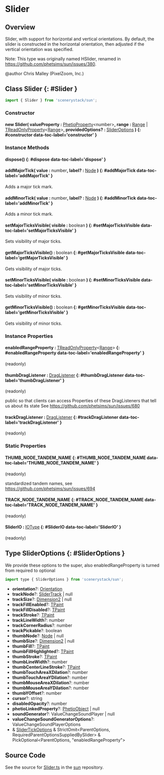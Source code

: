 # Slider

## Overview

Slider, with support for horizontal and vertical orientations. By default, the slider is constructed in the
horizontal orientation, then adjusted if the vertical orientation was specified.

Note: This type was originally named HSlider, renamed in https://github.com/phetsims/sun/issues/380.

@author Chris Malley (PixelZoom, Inc.)

## Class Slider {: #Slider }


```js
import { Slider } from 'scenerystack/sun';
```
### Constructor

#### new Slider( valueProperty : <span style="font-weight: 400;">[PhetioProperty](../axon/PhetioProperty.md)&lt;<span style="color: hsla(calc(var(--md-hue) + 180deg),80%,40%,1);">number</span>&gt;</span>, range : <span style="font-weight: 400;">[Range](../dot/Range.md) | [TReadOnlyProperty](../axon/TReadOnlyProperty.md)&lt;[Range](../dot/Range.md)&gt;</span>, providedOptions? : <span style="font-weight: 400;">[SliderOptions](../sun/Slider.md#SliderOptions)</span> ) {: #constructor data-toc-label='constructor' }

### Instance Methods

#### dispose() {: #dispose data-toc-label='dispose' }

#### addMajorTick( value : <span style="font-weight: 400;"><span style="color: hsla(calc(var(--md-hue) + 180deg),80%,40%,1);">number</span></span>, label? : <span style="font-weight: 400;">[Node](../scenery/Node.md)</span> ) {: #addMajorTick data-toc-label='addMajorTick' }

Adds a major tick mark.

#### addMinorTick( value : <span style="font-weight: 400;"><span style="color: hsla(calc(var(--md-hue) + 180deg),80%,40%,1);">number</span></span>, label? : <span style="font-weight: 400;">[Node](../scenery/Node.md)</span> ) {: #addMinorTick data-toc-label='addMinorTick' }

Adds a minor tick mark.

#### setMajorTicksVisible( visible : <span style="font-weight: 400;"><span style="color: hsla(calc(var(--md-hue) + 180deg),80%,40%,1);">boolean</span></span> ) {: #setMajorTicksVisible data-toc-label='setMajorTicksVisible' }

Sets visibility of major ticks.

#### getMajorTicksVisible() : <span style="font-weight: 400;"><span style="color: hsla(calc(var(--md-hue) + 180deg),80%,40%,1);">boolean</span></span> {: #getMajorTicksVisible data-toc-label='getMajorTicksVisible' }

Gets visibility of major ticks.

#### setMinorTicksVisible( visible : <span style="font-weight: 400;"><span style="color: hsla(calc(var(--md-hue) + 180deg),80%,40%,1);">boolean</span></span> ) {: #setMinorTicksVisible data-toc-label='setMinorTicksVisible' }

Sets visibility of minor ticks.

#### getMinorTicksVisible() : <span style="font-weight: 400;"><span style="color: hsla(calc(var(--md-hue) + 180deg),80%,40%,1);">boolean</span></span> {: #getMinorTicksVisible data-toc-label='getMinorTicksVisible' }

Gets visibility of minor ticks.

### Instance Properties

#### enabledRangeProperty : <span style="font-weight: 400;">[TReadOnlyProperty](../axon/TReadOnlyProperty.md)&lt;[Range](../dot/Range.md)&gt;</span> {: #enabledRangeProperty data-toc-label='enabledRangeProperty' }

(readonly)

#### thumbDragListener : <span style="font-weight: 400;">[DragListener](../scenery/DragListener.md)</span> {: #thumbDragListener data-toc-label='thumbDragListener' }

(readonly)

public so that clients can access Properties of these DragListeners that tell us about its state
See https://github.com/phetsims/sun/issues/680

#### trackDragListener : <span style="font-weight: 400;">[DragListener](../scenery/DragListener.md)</span> {: #trackDragListener data-toc-label='trackDragListener' }

(readonly)

### Static Properties

#### THUMB_NODE_TANDEM_NAME {: #THUMB_NODE_TANDEM_NAME data-toc-label='THUMB_NODE_TANDEM_NAME' }

(readonly)

standardized tandem names, see https://github.com/phetsims/sun/issues/694

#### TRACK_NODE_TANDEM_NAME {: #TRACK_NODE_TANDEM_NAME data-toc-label='TRACK_NODE_TANDEM_NAME' }

(readonly)

#### SliderIO : <span style="font-weight: 400;">[IOType](../tandem/IOType.md)</span> {: #SliderIO data-toc-label='SliderIO' }

(readonly)



## Type SliderOptions {: #SliderOptions }


We provide these options to the super, also enabledRangeProperty is turned from required to optional

```js
import type { SliderOptions } from 'scenerystack/sun';
```
- **orientation**?: [Orientation](../phet-core/Orientation.md)
- **trackNode**?: [SliderTrack](../sun/SliderTrack.md) | <span style="color: hsla(calc(var(--md-hue) + 180deg),80%,40%,1);">null</span>
- **trackSize**?: [Dimension2](../dot/Dimension2.md) | <span style="color: hsla(calc(var(--md-hue) + 180deg),80%,40%,1);">null</span>
- **trackFillEnabled**?: [TPaint](../scenery/TPaint.md)
- **trackFillDisabled**?: [TPaint](../scenery/TPaint.md)
- **trackStroke**?: [TPaint](../scenery/TPaint.md)
- **trackLineWidth**?: <span style="color: hsla(calc(var(--md-hue) + 180deg),80%,40%,1);">number</span>
- **trackCornerRadius**?: <span style="color: hsla(calc(var(--md-hue) + 180deg),80%,40%,1);">number</span>
- **trackPickable**?: <span style="color: hsla(calc(var(--md-hue) + 180deg),80%,40%,1);">boolean</span>
- **thumbNode**?: [Node](../scenery/Node.md) | <span style="color: hsla(calc(var(--md-hue) + 180deg),80%,40%,1);">null</span>
- **thumbSize**?: [Dimension2](../dot/Dimension2.md) | <span style="color: hsla(calc(var(--md-hue) + 180deg),80%,40%,1);">null</span>
- **thumbFill**?: [TPaint](../scenery/TPaint.md)
- **thumbFillHighlighted**?: [TPaint](../scenery/TPaint.md)
- **thumbStroke**?: [TPaint](../scenery/TPaint.md)
- **thumbLineWidth**?: <span style="color: hsla(calc(var(--md-hue) + 180deg),80%,40%,1);">number</span>
- **thumbCenterLineStroke**?: [TPaint](../scenery/TPaint.md)
- **thumbTouchAreaXDilation**?: <span style="color: hsla(calc(var(--md-hue) + 180deg),80%,40%,1);">number</span>
- **thumbTouchAreaYDilation**?: <span style="color: hsla(calc(var(--md-hue) + 180deg),80%,40%,1);">number</span>
- **thumbMouseAreaXDilation**?: <span style="color: hsla(calc(var(--md-hue) + 180deg),80%,40%,1);">number</span>
- **thumbMouseAreaYDilation**?: <span style="color: hsla(calc(var(--md-hue) + 180deg),80%,40%,1);">number</span>
- **thumbYOffset**?: <span style="color: hsla(calc(var(--md-hue) + 180deg),80%,40%,1);">number</span>
- **cursor**?: <span style="color: hsla(calc(var(--md-hue) + 180deg),80%,40%,1);">string</span>
- **disabledOpacity**?: <span style="color: hsla(calc(var(--md-hue) + 180deg),80%,40%,1);">number</span>
- **phetioLinkedProperty**?: [PhetioObject](../tandem/PhetioObject.md) | <span style="color: hsla(calc(var(--md-hue) + 180deg),80%,40%,1);">null</span>
- **soundGenerator**?: ValueChangeSoundPlayer | <span style="color: hsla(calc(var(--md-hue) + 180deg),80%,40%,1);">null</span>
- **valueChangeSoundGeneratorOptions**?: ValueChangeSoundPlayerOptions
- &amp; [SliderTickOptions](../sun/SliderTick.md#SliderTickOptions) &amp; StrictOmit&lt;ParentOptions, RequiredParentOptionsSuppliedBySlider&gt; &amp; PickOptional&lt;ParentOptions, "enabledRangeProperty"&gt;




## Source Code

See the source for [Slider.ts](https://github.com/phetsims/sun/blob/main/js/Slider.ts) in the [sun](https://github.com/phetsims/sun) repository.
